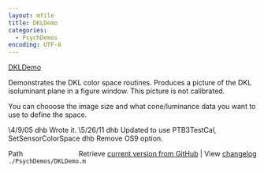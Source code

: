 ```yaml
---
layout: mfile
title: DKLDemo
categories:
  - PsychDemos
encoding: UTF-8
---
```


[DKLDemo](/docs/DKLDemo)

Demonstrates the DKL color space routines.
Produces a picture of the DKL isoluminant plane
in a figure window.  This picture is not calibrated.

You can chooose the image size and what cone/luminance
data you want to use to define the space.

\4/9/05  dhb     Wrote it.
\5/26/11   dhb     Updated to use PTB3TestCal, SetSensorColorSpace
          dhb     Remove OS9 option.


<div class="code_header" style="text-align:right;">
  <span style="float:left;">Path&nbsp;&nbsp;</span> <span class="counter">Retrieve <a href=
  "https://raw.github.com/Psychtoolbox-3/Psychtoolbox-3/beta/./PsychDemos/DKLDemo.m">current version from GitHub</a> | View <a href=
  "https://github.com/Psychtoolbox-3/Psychtoolbox-3/commits/beta/./PsychDemos/DKLDemo.m">changelog</a></span>
</div>
<div class="code">
  <code>./PsychDemos/DKLDemo.m</code>
</div>
